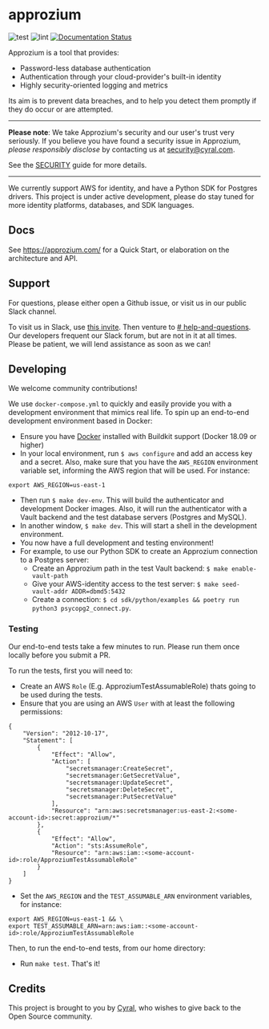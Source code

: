 # approzium

![test](https://github.com/cyralinc/approzium/workflows/test/badge.svg)
![lint](https://github.com/cyralinc/approzium/workflows/lint/badge.svg)
[![Documentation Status](https://readthedocs.org/projects/approzium/badge/?version=latest)](http://approzium.readthedocs.io/?badge=latest)

Approzium is a tool that provides:
- Password-less database authentication
- Authentication through your cloud-provider's built-in identity
- Highly security-oriented logging and metrics

Its aim is to prevent data breaches, and to help you detect them promptly if they do occur or are attempted.

----

**Please note**: We take Approzium's security and our user's trust very seriously. If you believe you have found a security issue in Approzium, _please responsibly disclose_ by contacting us at [security@cyral.com](mailto:security@cyral.com).

See the [SECURITY](.github/SECURITY.md) guide for more details.

----

We currently support AWS for identity, and have a Python SDK for Postgres drivers. This project is under active development, please
do stay tuned for more identity platforms, databases, and SDK languages.

## Docs

See https://approzium.com/ for a Quick Start, or elaboration on the architecture and API.

## Support

For questions, please either open a Github issue, or visit us in our public Slack channel.

To visit us in Slack, use [this invite](https://join.slack.com/t/approzium/shared_invite/zt-fg9bdcfa-H9YFnlg3XeosKyMIYadmcg). 
Then venture to [# help-and-questions](https://app.slack.com/client/T013VTLTTJ5/C013FTJPAN9).
Our developers frequent our Slack forum, but are not in it at all times. Please be patient, we will lend assistance as 
soon as we can!

## Developing

We welcome community contributions!

We use `docker-compose.yml` to quickly and easily provide you with a development environment that mimics real life.
To spin up an end-to-end development environment based in Docker:

- Ensure you have [Docker](https://www.docker.com/) installed with Buildkit support (Docker 18.09 or higher)
- In your local environment, run `$ aws configure` and add an access key and a secret. Also,
make sure that you have the `AWS_REGION` environment variable set, informing the AWS region that will be used. For instance:
```
export AWS_REGION=us-east-1
```
- Then run `$ make dev-env`. This will build the authenticator and development Docker images. Also, it will run the authenticator with a Vault backend and the test database servers (Postgres and MySQL).
- In another window, `$ make dev`. This will start a shell in the development environment.
- You now have a full development and testing environment!
- For example, to use our Python SDK to create an Approzium connection to a Postgres server:
    * Create an Approzium path in the test Vault backend: `$ make enable-vault-path`
    * Give your AWS-identity access to the test server: `$ make seed-vault-addr ADDR=dbmd5:5432`
    * Create a connection: `$ cd sdk/python/examples && poetry run python3 psycopg2_connect.py`.

### Testing

Our end-to-end tests take a few minutes to run. Please run them once locally before you submit a PR.

To run the tests, first you will need to:
- Create an AWS `Role` (E.g. ApproziumTestAssumableRole) thats going to be used during the tests.
- Ensure that you are using an AWS `User` with at least the following permissions:
```
{
    "Version": "2012-10-17",
    "Statement": [
        {
            "Effect": "Allow",
            "Action": [
                "secretsmanager:CreateSecret",
                "secretsmanager:GetSecretValue",
                "secretsmanager:UpdateSecret",
                "secretsmanager:DeleteSecret",
                "secretsmanager:PutSecretValue"
            ],
            "Resource": "arn:aws:secretsmanager:us-east-2:<some-account-id>:secret:approzium/*"
        },
        {
            "Effect": "Allow",
            "Action": "sts:AssumeRole",
            "Resource": "arn:aws:iam::<some-account-id>:role/ApproziumTestAssumableRole"
        }
    ]
}
```
- Set the `AWS_REGION` and the `TEST_ASSUMABLE_ARN` environment variables, for instance:
```
export AWS_REGION=us-east-1 && \
export TEST_ASSUMABLE_ARN=arn:aws:iam::<some-account-id>:role/ApproziumTestAssumableRole
```
Then, to run the end-to-end tests, from our home directory:
- Run `make test`. That's it!

## Credits

This project is brought to you by [Cyral](https://www.cyral.com/), who wishes to give back to the Open Source community.
